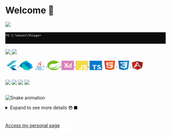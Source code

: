 # Welcome 👋

![](https://komarev.com/ghpvc/?username=s7Thiago&color=green)

![Welcome](./assets/welcomes.gif)

<!-- [![willianrod's wakatime stats](https://github-readme-stats.vercel.app/api/wakatime?username=s7thiago)](https://github.com/anuraghazra/github-readme-stats) -->



 <div>
  <a href="https://github.com/s7Thiago">
  <img height="180em" src="https://github-readme-stats.vercel.app/api?username=s7Thiago&show_icons=true&theme=dracula&include_all_commits=true&count_private=true"/>
  <img height="180em" src="https://github-readme-stats.vercel.app/api/top-langs/?username=s7Thiago&layout=compact&langs_count=7&theme=dracula"/>
</div>
  
  <div style="display: inline_block"><br>
  <img align="center" alt="Thiago-Flutter" height="30" width="40" src="https://github.com/devicons/devicon/blob/master/icons/flutter/flutter-original.svg">
  <img align="center" alt="Thiago-Dart" height="30" width="40" src="https://github.com/devicons/devicon/blob/master/icons/dart/dart-original.svg">
  <img align="center" alt="Thiago-Java" height="30" width="40" src="https://github.com/devicons/devicon/blob/master/icons/java/java-original.svg">
  <img align="center" alt="Thiago-Java" height="30" width="40" src="https://github.com/devicons/devicon/blob/master/icons/spring/spring-original.svg">
  <img align="center" alt="Thiago-Java" height="30" width="40" src="https://github.com/devicons/devicon/blob/master/icons/xd/xd-plain.svg">
  <img align="center" alt="Thiago-Js" height="30" width="40" src="https://raw.githubusercontent.com/devicons/devicon/master/icons/javascript/javascript-plain.svg">
  <img align="center" alt="Thiago-Ts" height="30" width="40" src="https://raw.githubusercontent.com/devicons/devicon/master/icons/typescript/typescript-plain.svg">
  <img align="center" alt="Thiago-HTML" height="30" width="40" src="https://raw.githubusercontent.com/devicons/devicon/master/icons/html5/html5-original.svg">
  <img align="center" alt="Thiago-CSS" height="30" width="40" src="https://raw.githubusercontent.com/devicons/devicon/master/icons/css3/css3-original.svg">
  <img align="center" alt="Thiago-Angular" height="30" width="40" src="https://github.com/devicons/devicon/blob/master/icons/angularjs/angularjs-original.svg">
</div>
 
 ##
 
  
  <div> 
<a href="https://www.linkedin.com/in/s7thiago/" target="_blank"><img src="https://img.shields.io/badge/-LinkedIn-%230077B5?style=for-the-badge&logo=linkedin&logoColor=white" target="_blank"></a> 
<a href = "mailto:thyagosousasilva.com"><img src="https://img.shields.io/badge/-Gmail-%23333?style=for-the-badge&logo=gmail&logoColor=white" target="_blank"></a>
<a href = "mailto:euthiagosilva@protonmail.com"><img src="https://img.shields.io/badge/ProtonMail-8B89CC?style=for-the-badge&logo=protonmail&logoColor=white" target="_blank"></a>
<a href="https://discord.gg/Thiago Silva#2382" target="_blank"><img src="https://img.shields.io/badge/Discord-7289DA?style=for-the-badge&logo=discord&logoColor=white" target="_blank"></a>
   
 ##
 
  ![Snake animation](https://github.com/s7Thiago/s7Thiago/blob/output/github-contribution-grid-snake.svg)
 
</div>

 <details>
  <summary markdown="span">Expand to see more details 😎 <img height="10" src="assets/keyboard_cursor.gif"/> </summary>

```dart
import './me.dart';
import './value_and_quality.dart';

class About extends Me {
  
  // A little About myself 👨🏾‍💻
  var ABOUT_ME = Me(
    name: 'Thiago Silva',
    workplace: Workplace(
      company: 'STJ - Superior Tribunal de Justiça',
      position: 'Full-Stack Web Developer',
      level: 'Intern',
    ), // Workplace

 // Here's an of my biggest goals ever 🎯
 ValueAndQuality futureGoal() => ValueAndQuality(
        target:
            'Use technology to help people and solve problems wherever I go 💗',
      );
  }
```

</details>

#
<div style="display:flex;width:70%;">
<a style="display:flex;flex-direction:co-reverse;" href="https://thiago-silva.netlify.app/#/" target="_blank">Access my personal page <img src="assets/external-link.svg"></a>
</div>
